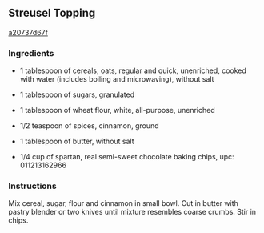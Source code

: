 ## Streusel Topping

[a20737d67f](http://www.kraftrecipes.com/recipes/-37723.aspx)

### Ingredients

 - 1 tablespoon of cereals, oats, regular and quick, unenriched, cooked with water (includes boiling and microwaving), without salt

 - 1 tablespoon of sugars, granulated

 - 1 tablespoon of wheat flour, white, all-purpose, unenriched

 - 1/2 teaspoon of spices, cinnamon, ground

 - 1 tablespoon of butter, without salt

 - 1/4 cup of spartan, real semi-sweet chocolate baking chips, upc: 011213162966

### Instructions

Mix cereal, sugar, flour and cinnamon in small bowl. Cut in butter with pastry blender or two knives until mixture resembles coarse crumbs. Stir in chips.